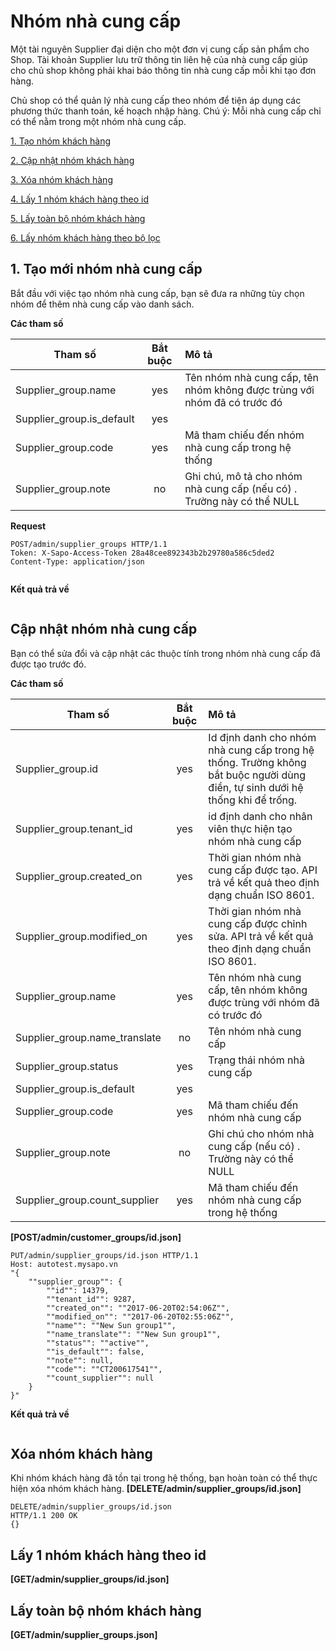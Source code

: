 # Nhóm nhà cung cấp

Một tài nguyên Supplier đại diện cho một đơn vị cung cấp sản phẩm cho Shop. Tài khoản Supplier lưu trữ thông tin liên hệ của nhà cung cấp giúp cho chủ shop không phải khai báo thông tin nhà cung cấp mỗi khi tạo đơn hàng. 
 
Chủ shop có thể quản lý nhà cung cấp theo nhóm để tiện áp dụng các phương thức thanh toán, kế hoạch nhập hàng. 
Chú ý: Mỗi nhà cung cấp chỉ có thể nằm trong một nhóm nhà cung cấp.

[1. Tạo nhóm khách hàng](#add-customer_groups)

[2. Cập nhật nhóm khách hàng](#put-customer_groups)

[3. Xóa nhóm khách hàng](#delete-customer_groups)

[4. Lấy 1 nhóm khách hàng theo id](#get-customer_groups_id)

[5. Lấy toàn bộ nhóm khách hàng](#get-customer_groups)

[6. Lấy nhóm khách hàng theo bộ lọc](#get-customer_groups?)

## 1. Tạo mới nhóm nhà cung cấp
Bắt đầu với việc tạo nhóm nhà cung cấp, bạn sẽ đưa ra những tùy chọn nhóm để thêm nhà cung cấp vào danh sách.

**Các tham số**

| Tham số | Bắt buộc | Mô tả |
| ------------- |:-------------:|:-------------|
| Supplier_group.name | yes | Tên nhóm nhà cung cấp, tên nhóm không được trùng với nhóm đã có trước đó  |
| Supplier_group.is_default |	yes | |
| Supplier_group.code | yes | Mã tham chiếu đến nhóm nhà cung cấp trong hệ thống |
| Supplier_group.note| no | Ghi chú, mô tả cho nhóm nhà cung cấp (nếu có) . Trường này có thể NULL |

**Request**

```
POST/admin/supplier_groups HTTP/1.1
Token: X-Sapo-Access-Token 28a48cee892343b2b29780a586c5ded2
Content-Type: application/json


```

**Kết quả trả về**
```
```
## Cập nhật nhóm nhà cung cấp

Bạn có thể sửa đổi và cập nhật các thuộc tính trong nhóm nhà cung cấp đã được tạo trước đó.

**Các tham số**

| Tham số | Bắt buộc | Mô tả |
| ------------- |:-------------:|:-------------|
| Supplier_group.id |	yes | Id định danh cho nhóm nhà cung cấp trong hệ thống. Trường không bắt buộc người dùng điền, tự sinh dưới hệ thống khi để trống. |
| Supplier_group.tenant_id |	yes | id định danh cho nhân viên thực hiện tạo nhóm nhà cung cấp  |
| Supplier_group.created_on |	yes | Thời gian nhóm nhà cung cấp được tạo. API trả về kết quả theo định dạng chuẩn ISO 8601. |
| Supplier_group.modified_on |	yes | Thời gian nhóm nhà cung cấp được chỉnh sửa. API trả về kết quả theo định dạng chuẩn ISO 8601. |
| Supplier_group.name | yes | Tên nhóm nhà cung cấp, tên nhóm không được trùng với nhóm đã có trước đó |
| Supplier_group.name_translate | no | Tên nhóm nhà cung cấp |
| Supplier_group.status |	yes | Trạng thái nhóm nhà cung cấp |
| Supplier_group.is_default | yes |  |
| Supplier_group.code | yes | Mã tham chiếu đến nhóm nhà cung cấp  |
| Supplier_group.note| no | Ghi chú cho nhóm nhà cung cấp (nếu có) . Trường này có thể NULL |
| Supplier_group.count_supplier | yes | Mã tham chiếu đến nhóm nhà cung cấp trong hệ thống |

**[POST/admin/customer_groups/id.json]**
```
PUT/admin/supplier_groups/id.json HTTP/1.1
Host: autotest.mysapo.vn
"{
    ""supplier_group"": {
        ""id"": 14379,
        ""tenant_id"": 9287,
        ""created_on"": ""2017-06-20T02:54:06Z"",
        ""modified_on"": ""2017-06-20T02:55:06Z"",
        ""name"": ""New Sun group1"",
        ""name_translate"": ""New Sun group1"",
        ""status"": ""active"",
        ""is_default"": false,
        ""note"": null,
        ""code"": ""CT200617541"",
        ""count_supplier"": null
    }
}"

```
**Kết quả trả về**
```
```
## Xóa nhóm khách hàng
Khi nhóm khách hàng đã tồn tại trong hệ thống, bạn hoàn toàn có thể thực hiện xóa nhóm khách hàng.
**[DELETE/admin/supplier_groups/id.json]**
```
DELETE/admin/supplier_groups/id.json 
HTTP/1.1 200 OK
{}
```
## Lấy 1 nhóm khách hàng theo id
**[GET/admin/supplier_groups/id.json]**

## Lấy toàn bộ nhóm khách hàng
**[GET/admin/supplier_groups.json]**
